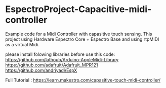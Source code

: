 # EspectroProject-Capacitive-midi-controller

Example code for a Midi Controller with capasitive touch sensing.
This project using Hardware Espectro Core + Espectro Base and using rtpMIDI as a virtual Midi.


please install folowing libraries before use this code:
https://github.com/lathoub/Arduino-AppleMidi-Library
https://github.com/adafruit/Adafruit_MPR121
https://github.com/andriyadi/EspX


Full Tutorial :
https://learn.makestro.com/capasitive-touch-midi-controller/


